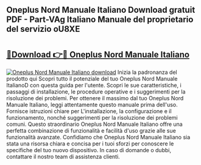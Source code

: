 ## Oneplus Nord Manuale Italiano Download gratuit PDF - Part-VAg Italiano Manuale del proprietario del servizio oU8XE

# <h2><a href="http://dfc3gt.blite.top/?on=Oneplus+Nord+Manuale+Italiano">🔗Download 👉🔴 Oneplus Nord Manuale Italiano</a></h2>

[![Oneplus Nord Manuale Italiano download](https://i.imgur.com/lujVjoI.png)](http://dfc3gt.blite.top/?on=Oneplus+Nord+Manuale+Italiano)
Inizia la padronanza del prodotto qui Scopri tutto il potenziale del tuo Oneplus Nord Manuale ItalianoD con questa guida per l'utente. Scopri le sue caratteristiche, i passaggi di installazione, le procedure operative e i suggerimenti per la risoluzione dei problemi. Per ottenere il massimo dal tuo Oneplus Nord Manuale Italiano, leggi attentamente questo manuale prima dell'uso. Fornisce istruzioni chiare per L'installazione, la configurazione e il funzionamento, nonché suggerimenti per la risoluzione dei problemi comuni. Questo straordinario Oneplus Nord Manuale Italiano offre una perfetta combinazione di funzionalità e facilità d'uso grazie alle sue funzionalità avanzate. Confidiamo che Oneplus Nord Manuale Italiano sia stata una risorsa chiara e concisa per i tuoi sforzi per conoscere le specifiche del tuo nuovo dispositivo. In caso di domande o dubbi, contattare il nostro team di assistenza clienti.
